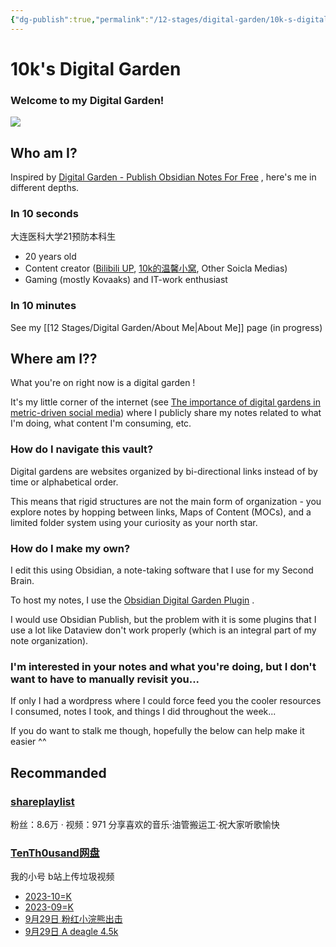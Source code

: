 ```yaml
---
{"dg-publish":true,"permalink":"/12-stages/digital-garden/10k-s-digital-garden/","tags":["gardenEntry"]}
---
```


# 10k's Digital Garden

### Welcome to my Digital Garden!

![](https://10kcos1-1306082059.cos.ap-shanghai.myqcloud.com/pic-1/202310242227423.png)

## Who am I?

Inspired by [Digital Garden - Publish Obsidian Notes For Free](https://dg-docs.ole.dev/) , here's me in different depths.

### In 10 seconds

大连医科大学21预防本科生

- 20 years old
- Content creator ([Bilibili UP](https://space.bilibili.com/325155785?spm_id_from=333.337.0.0), [10k的温馨小窝](https://www.tenthousand.cn/), Other Soicla Medias)
- Gaming (mostly Kovaaks) and IT-work enthusiast

### In 10 minutes

See my [[12 Stages/Digital Garden/About Me\|About Me]] page (in progress)

## Where am I??

What you're on right now is a digital garden !

It's my little corner of the internet (see [The importance of digital gardens in metric-driven social media](https://notes.johnmavrick.com/the-importance-of-digital-gardens-in-metric-driven-social-media/)) where I publicly share my notes related to what I'm doing, what content I'm consuming, etc.

### How do I navigate this vault?

Digital gardens are websites organized by bi-directional links instead of by time or alphabetical order.

This means that rigid structures are not the main form of organization - you explore notes by hopping between links, Maps of Content (MOCs), and a limited folder system using your curiosity as your north star.

### How do I make my own?

I edit this using Obsidian, a note-taking software that I use for my Second Brain. 

To host my notes, I use the [Obsidian Digital Garden Plugin](https://dg-docs.ole.dev/) .

I would use Obsidian Publish, but the problem with it is some plugins that I use a lot like Dataview don't work properly (which is an integral part of my note organization).

### I'm interested in your notes and what you're doing, but I don't want to have to manually revisit you...

If only I had a wordpress where I could force feed you the cooler resources I consumed, notes I took, and things I did throughout the week...

If you do want to stalk me though, hopefully the below can help make it easier ^^

## Recommanded
### [shareplaylist](https://space.bilibili.com/22661729?spm_id_from=333.337.0.0)
粉丝：8.6万 · 视频：971 分享喜欢的音乐·油管搬运工·祝大家听歌愉快

### [TenTh0usand网盘](https://space.bilibili.com/1375660505?spm_id_from=333.337.0.0 "TenTh0usand网盘")
我的小号 b站上传垃圾视频

- [2023-10=K](https://www.bilibili.com/video/BV1fT411Z7ZT/?spm_id_from=333.999.0.0 "2023-10=K")
- [2023-09=K](https://www.bilibili.com/video/BV1Hw411k7KB/ "2023-09=K")
- [9月29日 粉红小浣熊出击](https://www.bilibili.com/video/BV1NB4y1E7KJ/ "9月29日 粉红小浣熊出击")
- [9月29日 A deagle 4.5k](https://www.bilibili.com/video/BV1dW4y1Y7zt/ "9月29日 A deagle 4.5k")
